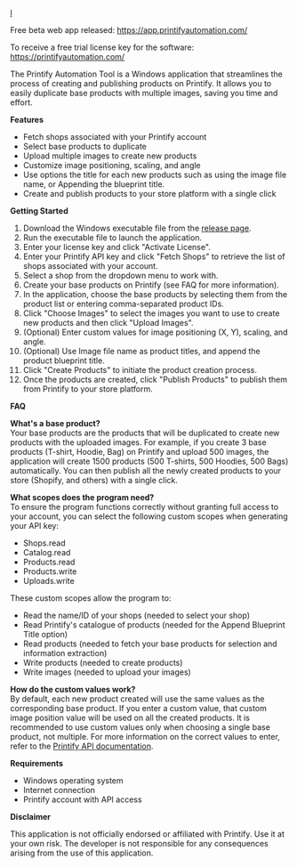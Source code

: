 
[l](https://github.com/user-attachments/assets/580e9004-8df6-433d-b027-1094fcfd513d)

Free beta web app released: https://app.printifyautomation.com/

To receive a free trial license key for the software: https://printifyautomation.com/

The Printify Automation Tool is a Windows application that streamlines the process of creating and publishing products on Printify. It allows you to easily duplicate base products with multiple images, saving you time and effort.

 **Features**

- Fetch shops associated with your Printify account
- Select base products to duplicate
- Upload multiple images to create new products
- Customize image positioning, scaling, and angle
- Use options the title for each new products such as using the image file name, or Appending the blueprint title.
- Create and publish products to your store platform with a single click

 **Getting Started**

1. Download the Windows executable file from the [release page](https://github.com/Some1private/ElijahPrintifyAutomation/releases).
2. Run the executable file to launch the application.
3. Enter your license key and click "Activate License".
4. Enter your Printify API key and click "Fetch Shops" to retrieve the list of shops associated with your account.
5. Select a shop from the dropdown menu to work with.
6. Create your base products on Printify (see FAQ for more information).
7. In the application, choose the base products by selecting them from the product list or entering comma-separated product IDs.
8. Click "Choose Images" to select the images you want to use to create new products and then click "Upload Images".
9. (Optional) Enter custom values for image positioning (X, Y), scaling, and angle.
10. (Optional) Use Image file name as product titles, and append the product blueprint title.
11. Click "Create Products" to initiate the product creation process.
12. Once the products are created, click "Publish Products" to publish them from Printify to your store platform.

 **FAQ**

 **What's a base product?**  
Your base products are the products that will be duplicated to create new products with the uploaded images. For example, if you create 3 base products (T-shirt, Hoodie, Bag) on Printify and upload 500 images, the application will create 1500 products (500 T-shirts, 500 Hoodies, 500 Bags) automatically. You can then publish all the newly created products to your store (Shopify, and others) with a single click.

 **What scopes does the program need?**  
To ensure the program functions correctly without granting full access to your account, you can select the following custom scopes when generating your API key:

- Shops.read
- Catalog.read
- Products.read
- Products.write
- Uploads.write

These custom scopes allow the program to:
- Read the name/ID of your shops (needed to select your shop)
- Read Printify's catalogue of products (needed for the Append Blueprint Title option)
- Read products (needed to fetch your base products for selection and information extraction)
- Write products (needed to create products)
- Write images (needed to upload your images)

 **How do the custom values work?**  
By default, each new product created will use the same values as the corresponding base product. If you enter a custom value, that custom image position value will be used on all the created products. It is recommended to use custom values only when choosing a single base product, not multiple. For more information on the correct values to enter, refer to the [Printify API documentation](https://developers.printify.com/image-positioning).

 **Requirements**

- Windows operating system
- Internet connection
- Printify account with API access

 **Disclaimer**

This application is not officially endorsed or affiliated with Printify. Use it at your own risk. The developer is not responsible for any consequences arising from the use of this application.
